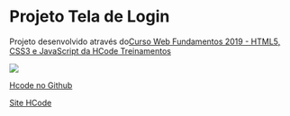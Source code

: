 <h1>Projeto Tela de Login</h1>


Projeto desenvolvido através do<a href="https://www.udemy.com/share/100TQWAEQbdVlaQXg=">Curso Web Fundamentos 2019 - HTML5, CSS3 e JavaScript da HCode Treinamentos

<img src="assets/images/image01.png">


<a href="https://github.com/hcodebr">Hcode no Github

<a href="https://hcode.com.br">Site HCode




